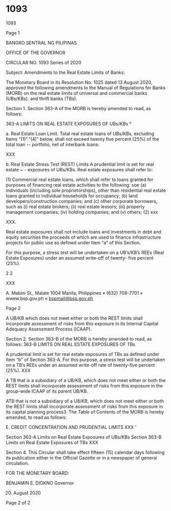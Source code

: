 # 1093

1093

Page 1

BANGKO SENTRAL NG PILIPINAS

OFFICE OF THE GOVERNOR

CIRCULAR NO. 1093 Series of 2020

Subject: Amendments to the Real Estate Limits of Banks:

The Monetary Board in its Resolution No. 1025 dated 13 August 2020, approved the following amendments to the Manual of Regulations for Banks (MORB) on the real estate limits of universal and commercial banks (UBs/KBs). and thrift banks (TBs).

Section 1. Section 363-A of the MORB is hereby amended to read, as follows:

363-A LIMITS ON REAL ESTATE EXPOSURES OF UBs/KBs °

a. Real Estate Loan Limit. Total real estate loans of UBs/KBs, excluding Items “(1)”.“(4)” below, shall not exceed twenty five percent (25%) of the total loan -- portfolio, net of interbank loans:

XXX

b. Real Estate Stress Test (REST) Limits A prudential limit is set for real estate ~ - exposures of UBs/KBs. Real estate exposures shall refer to:

(1) Commercial real estate loans, which shall refer to loans granted for purposes of financing real estate activities to the following: soe (a) individuals (including sole proprietorships), other than residential real estate loans granted to individual households for occupancy; (b) land developers/construction companies; and (c) other corporate borrowers, such as (i) real estate brokers; (ii) real estate lessors; (iii) property management companies; (iv) holding companies; and (v) others; (2) xxx

XXX.

Real estate exposures shall not include loans and investments in debt and equity securities the proceeds of which are used to finance infrastructure projects for public use as defined under Item “a” of this Section.

For this purpose, a stress test will be undertaken on a UB’s/KB’s REEs (Real Estate Exposures) under an assumed write-off of twenty- five percent (25%).

2 2

XXX

A. Mabini St., Malate 1004 Manila, Philippines « (632) 708-7701 » wwew.bsp.gov.ph « bspmail@bsp.gov.ph

Page 2

A UB/KB which does not meet either or both the REST limits shall incorporate assessment of risks from this exposure in its Internal Capital Adequacy Assessment Process (ICAAP).

Section 2. Section 363-B of the MORB is hereby amended to read, as follows: 363-B LIMITS ON REAL ESTATE EXPOSURES OF TBs

A prudential limit is set for real estate exposures of TBs as defined under Item “b” of Section 363-A. For this purpose, a stress test will be undertaken on a TB’s REEs under an assumed write-off rate of twenty-five percent (25%). XXX

A TB that is a subsidiary of a UB/KB, which does not meet either or both the REST limits shall incorporate assessment of risks from this exposure in the group-wide ICAAP of its parent UB/KB.

ATB that is not a subsidiary of a U8/KB, which does not meet either or both the REST limits shall incorporate assessment of risks from this exposure in its capital planning process3. The Table of Contents of the MORB is hereby amended, to read as follows:

E. CREDIT CONCENTRATION AND PRUDENTIAL LIMITS XXX ‘

Section 363-A Limits on Real Estate Exposures of UBs/KBs Section 363-B Limits on Real Estate Exposures of TBs XXX

Section 4. This Circular shall take effect fifteen (15) calendar days following its publication either in the Official Gazette or in a newspaper of general circulation.

FOR THE MONETARY BOARD:

BENJAMIN E. DIOKNO Governor

20. August 2020

Page 2 of 2